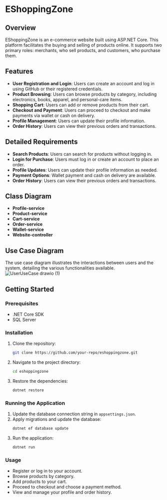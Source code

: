 
# EShoppingZone

## Overview
EShoppingZone is an e-commerce website built using ASP.NET Core. This platform facilitates the buying and selling of products online. It supports two primary roles: merchants, who sell products, and customers, who purchase them.

## Features
- **User Registration and Login**: Users can create an account and log in using GitHub or their registered credentials.
- **Product Browsing**: Users can browse products by category, including electronics, books, apparel, and personal-care items.
- **Shopping Cart**: Users can add or remove products from their cart.
- **Checkout and Payment**: Users can proceed to checkout and make payments via wallet or cash on delivery.
- **Profile Management**: Users can update their profile information.
- **Order History**: Users can view their previous orders and transactions.

## Detailed Requirements
- **Search Products**: Users can search for products without logging in.
- **Login for Purchase**: Users must log in or create an account to place an order.
- **Profile Updates**: Users can update their profile information as needed.
- **Payment Options**: Wallet payment and cash on delivery are available.
- **Order History**: Users can view their previous orders and transactions.

## Class Diagram
- **Profile-service**
- **Product-service**
- **Cart-service**
- **Order-service**
- **Wallet-service**
- **Website-controller**

## Use Case Diagram
The use case diagram illustrates the interactions between users and the system, detailing the various functionalities available.
![UserUseCase drawio (1)](https://github.com/user-attachments/assets/330c155f-62de-441a-bc95-6af172db097b)

## Getting Started
### Prerequisites
- .NET Core SDK
- SQL Server

### Installation
1. Clone the repository:
   ```sh
   git clone https://github.com/your-repo/eshoppingzone.git
   ```
2. Navigate to the project directory:
   ```sh
   cd eshoppingzone
   ```
3. Restore the dependencies:
   ```sh
   dotnet restore
   ```

### Running the Application
1. Update the database connection string in `appsettings.json`.
2. Apply migrations and update the database:
   ```sh
   dotnet ef database update
   ```
3. Run the application:
   ```sh
   dotnet run
   ```

### Usage
- Register or log in to your account.
- Browse products by category.
- Add products to your cart.
- Proceed to checkout and choose a payment method.
- View and manage your profile and order history.
